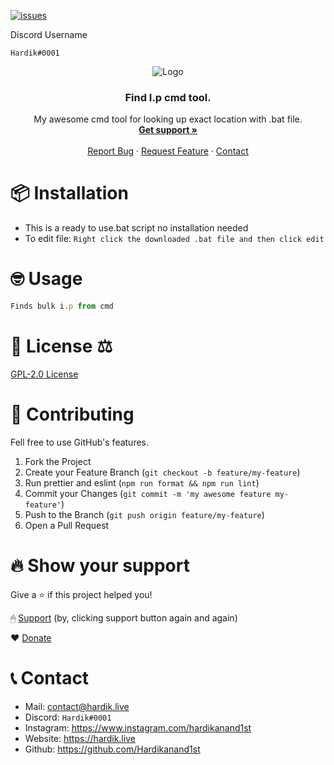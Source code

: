 [![issues](https://img.shields.io/github/issues/barbarbar338/readme-template?color=red&logo=github&style=for-the-badge)](https://github.com/Hardikanand1st/Find-I.P-with-.bat-file/issues)

Discord Username
```
Hardik#0001
```

<p align="center">
  <img src="https://cdn.discordapp.com/attachments/839747190104260630/871941497602342972/ezgif.com-gif-maker.gif" alt="Logo" width="" height="" />
  <h3 align="center">Find I.p cmd tool.</h3>

  <p align="center">
    My awesome cmd tool for looking up exact location with .bat file.
    <br />
    <a href="https://www.t.me/hardikanand1st"><strong>Get support »</strong></a>
    <br />
    <br />
    <a href="https://github.com/Hardikanand1st/Find-I.P-with-.bat-file/issues">Report Bug</a>
    ·
    <a href="https://github.com/Hardikanand1st/Find-I.P-with-.bat-file/issues">Request Feature</a>
    ·
    <a href="https://hardik.live/contact">Contact</a>
  </p>
</p>

# 📦 Installation

-   This is a ready to use.bat script no installation needed
-   To edit file: `Right click the downloaded .bat file and then click edit`

# 🤓 Usage

```js
Finds bulk i.p from cmd
```

# 📄 License ⚖

[GPL-2.0 License](https://github.com/Hardikanand1st/Find-I.P-with-.bat-file/blob/main/LICENSE)

# 🧦 Contributing

Fell free to use GitHub's features.

1. Fork the Project
2. Create your Feature Branch (`git checkout -b feature/my-feature`)
3. Run prettier and eslint (`npm run format && npm run lint`)
4. Commit your Changes (`git commit -m 'my awesome feature my-feature'`)
5. Push to the Branch (`git push origin feature/my-feature`)
6. Open a Pull Request

# 🔥 Show your support

Give a ⭐️ if this project helped you!

🖱 [Support](https://hardik.live/support)
(by, clicking support button again and again)

❤️ [Donate](https://hardik.live/donate)

# 📞 Contact

-   Mail: contact@hardik.live
-   Discord: ``` Hardik#0001 ```
-   Instagram: https://www.instagram.com/hardikanand1st
-   Website: https://hardik.live
-   Github: https://github.com/Hardikanand1st
